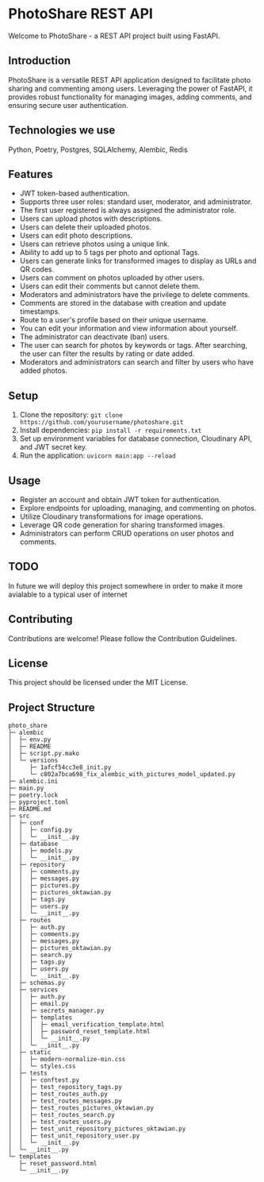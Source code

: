 # PhotoShare REST API

Welcome to PhotoShare - a REST API project built using FastAPI.

## Introduction

PhotoShare is a versatile REST API application designed to facilitate photo sharing and commenting among users. Leveraging the power of FastAPI, it provides robust functionality for managing images, adding comments, and ensuring secure user authentication.

## Technologies we use

Python, Poetry, Postgres, SQLAlchemy, Alembic, Redis

## Features

- JWT token-based authentication.
- Supports three user roles: standard user, moderator, and administrator.
- The first user registered is always assigned the administrator role.
- Users can upload photos with descriptions.
- Users can delete their uploaded photos.
- Users can edit photo descriptions.
- Users can retrieve photos using a unique link.
- Ability to add up to 5 tags per photo and optional Tags.
- Users can generate links for transformed images to display as URLs and QR codes.
- Users can comment on photos uploaded by other users.
- Users can edit their comments but cannot delete them.
- Moderators and administrators have the privilege to delete comments.
- Comments are stored in the database with creation and update timestamps.
- Route to a user's profile based on their unique username.
- You can edit your information and view information about yourself.
- The administrator can deactivate (ban) users.
- The user can search for photos by keywords or tags. After searching, the user can filter the results by rating or date added.
- Moderators and administrators can search and filter by users who have added photos.

## Setup

1. Clone the repository:
   `git clone https://github.com/yourusername/photoshare.git`
2. Install dependencies:
   `pip install -r requirements.txt`
3. Set up environment variables for database connection, Cloudinary API, and JWT secret key.
4. Run the application:
   `uvicorn main:app --reload`

## Usage

- Register an account and obtain JWT token for authentication.
- Explore endpoints for uploading, managing, and commenting on photos.
- Utilize Cloudinary transformations for image operations.
- Leverage QR code generation for sharing transformed images.
- Administrators can perform CRUD operations on user photos and comments.

## TODO

In future we will deploy this project somewhere in order to make it more avialable to a typical user of internet

## Contributing

Contributions are welcome! Please follow the Contribution Guidelines.

## License

This project should be licensed under the MIT License.

## Project Structure

```
photo_share
├─ alembic
│  ├─ env.py
│  ├─ README
│  ├─ script.py.mako
│  └─ versions
│     ├─ 1afcf54cc3e8_init.py
│     └─ c802a7bca698_fix_alembic_with_pictures_model_updated.py
├─ alembic.ini
├─ main.py
├─ poetry.lock
├─ pyproject.toml
├─ README.md
├─ src
│  ├─ conf
│  │  ├─ config.py
│  │  └─ __init__.py
│  ├─ database
│  │  ├─ models.py
│  │  └─ __init__.py
│  ├─ repository
│  │  ├─ comments.py
│  │  ├─ messages.py
│  │  ├─ pictures.py
│  │  ├─ pictures_oktawian.py
│  │  ├─ tags.py
│  │  ├─ users.py
│  │  └─ __init__.py
│  ├─ routes
│  │  ├─ auth.py
│  │  ├─ comments.py
│  │  ├─ messages.py
│  │  ├─ pictures_oktawian.py
│  │  ├─ search.py
│  │  ├─ tags.py
│  │  ├─ users.py
│  │  └─ __init__.py
│  ├─ schemas.py
│  ├─ services
│  │  ├─ auth.py
│  │  ├─ email.py
│  │  ├─ secrets_manager.py
│  │  ├─ templates
│  │  │  ├─ email_verification_template.html
│  │  │  ├─ password_reset_template.html
│  │  │  └─ __init__.py
│  │  └─ __init__.py
│  ├─ static
│  │  ├─ modern-normalize-min.css
│  │  └─ styles.css
│  ├─ tests
│  │  ├─ conftest.py
│  │  ├─ test_repository_tags.py
│  │  ├─ test_routes_auth.py
│  │  ├─ test_routes_messages.py
│  │  ├─ test_routes_pictures_oktawian.py
│  │  ├─ test_routes_search.py
│  │  ├─ test_routes_users.py
│  │  ├─ test_unit_repository_pictures_oktawian.py
│  │  ├─ test_unit_repository_user.py
│  │  └─ __init__.py
│  └─ __init__.py
└─ templates
   ├─ reset_password.html
   └─ __init__.py
```
